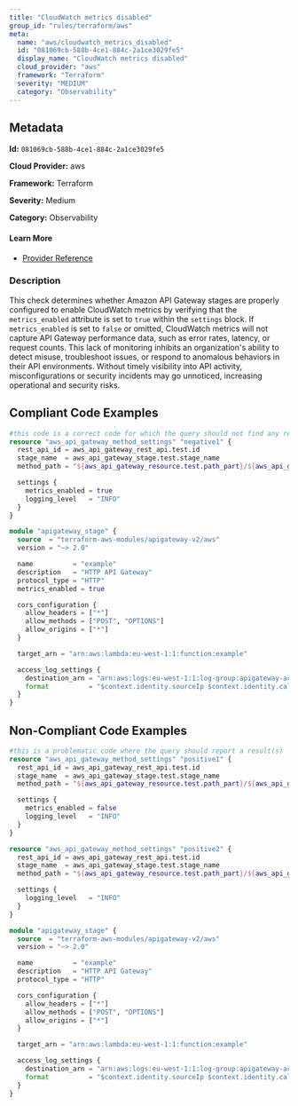 ```yaml
---
title: "CloudWatch metrics disabled"
group_id: "rules/terraform/aws"
meta:
  name: "aws/cloudwatch_metrics_disabled"
  id: "081069cb-588b-4ce1-884c-2a1ce3029fe5"
  display_name: "CloudWatch metrics disabled"
  cloud_provider: "aws"
  framework: "Terraform"
  severity: "MEDIUM"
  category: "Observability"
---
```

## Metadata

**Id:** `081069cb-588b-4ce1-884c-2a1ce3029fe5`

**Cloud Provider:** aws

**Framework:** Terraform

**Severity:** Medium

**Category:** Observability

#### Learn More

 - [Provider Reference](https://registry.terraform.io/providers/hashicorp/aws/latest/docs/resources/api_gateway_method_settings#metrics_enabled)

### Description

 This check determines whether Amazon API Gateway stages are properly configured to enable CloudWatch metrics by verifying that the `metrics_enabled` attribute is set to `true` within the `settings` block. If `metrics_enabled` is set to `false` or omitted, CloudWatch metrics will not capture API Gateway performance data, such as error rates, latency, or request counts. This lack of monitoring inhibits an organization's ability to detect misuse, troubleshoot issues, or respond to anomalous behaviors in their API environments. Without timely visibility into API activity, misconfigurations or security incidents may go unnoticed, increasing operational and security risks.


## Compliant Code Examples
```terraform
#this code is a correct code for which the query should not find any result
resource "aws_api_gateway_method_settings" "negative1" {
  rest_api_id = aws_api_gateway_rest_api.test.id
  stage_name  = aws_api_gateway_stage.test.stage_name
  method_path = "${aws_api_gateway_resource.test.path_part}/${aws_api_gateway_method.test.http_method}"

  settings {
    metrics_enabled = true
    logging_level   = "INFO"
  }
}
```

```terraform
module "apigateway_stage" {
  source  = "terraform-aws-modules/apigateway-v2/aws"
  version = "~> 2.0"

  name          = "example"
  description   = "HTTP API Gateway"
  protocol_type = "HTTP"
  metrics_enabled = true

  cors_configuration {
    allow_headers = ["*"]
    allow_methods = ["POST", "OPTIONS"]
    allow_origins = ["*"]
  }

  target_arn = "arn:aws:lambda:eu-west-1:1:function:example"

  access_log_settings {
    destination_arn = "arn:aws:logs:eu-west-1:1:log-group:apigateway-access-logs"
    format          = "$context.identity.sourceIp $context.identity.caller $context.identity.user [$context.requestTime] \"$context.httpMethod $context.resourcePath $context.protocol\" $context.status $context.requestLength $context.responseLength $context.requestId"
  }
}
```
## Non-Compliant Code Examples
```terraform
#this is a problematic code where the query should report a result(s)
resource "aws_api_gateway_method_settings" "positive1" {
  rest_api_id = aws_api_gateway_rest_api.test.id
  stage_name  = aws_api_gateway_stage.test.stage_name
  method_path = "${aws_api_gateway_resource.test.path_part}/${aws_api_gateway_method.test.http_method}"

  settings {
    metrics_enabled = false
    logging_level   = "INFO"
  }
}

resource "aws_api_gateway_method_settings" "positive2" {
  rest_api_id = aws_api_gateway_rest_api.test.id
  stage_name  = aws_api_gateway_stage.test.stage_name
  method_path = "${aws_api_gateway_resource.test.path_part}/${aws_api_gateway_method.test.http_method}"

  settings {
    logging_level   = "INFO"
  }
}
```

```terraform
module "apigateway_stage" {
  source  = "terraform-aws-modules/apigateway-v2/aws"
  version = "~> 2.0"

  name          = "example"
  description   = "HTTP API Gateway"
  protocol_type = "HTTP"

  cors_configuration {
    allow_headers = ["*"]
    allow_methods = ["POST", "OPTIONS"]
    allow_origins = ["*"]
  }

  target_arn = "arn:aws:lambda:eu-west-1:1:function:example"

  access_log_settings {
    destination_arn = "arn:aws:logs:eu-west-1:1:log-group:apigateway-access-logs"
    format          = "$context.identity.sourceIp $context.identity.caller $context.identity.user [$context.requestTime] \"$context.httpMethod $context.resourcePath $context.protocol\" $context.status $context.requestLength $context.responseLength $context.requestId"
  }
}
```